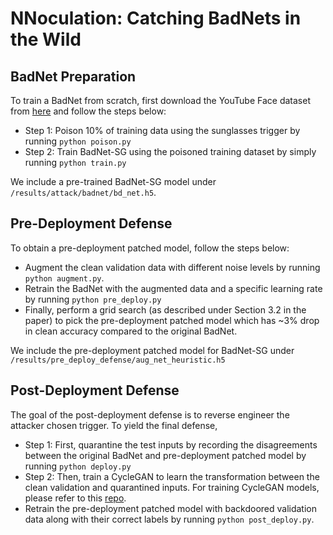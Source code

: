 # NNoculation: Catching BadNets in the Wild

## BadNet Preparation

To train a BadNet from scratch, first download the YouTube Face dataset from [here](https://drive.google.com/drive/folders/13WdwQKlhXYXBictZdC524eMv4Pr6QS69?usp=sharing) and follow the steps below: 

* Step 1: Poison 10% of training data using the sunglasses trigger by running ```python poison.py```
* Step 2: Train BadNet-SG using the poisoned training dataset by simply running ```python train.py``` 

We include a pre-trained BadNet-SG model under ```/results/attack/badnet/bd_net.h5```. 

## Pre-Deployment Defense

To obtain a pre-deployment patched model, follow the steps below: 

* Augment the clean validation data with different noise levels by running ```python augment.py```. 
* Retrain the BadNet with the augmented data and a specific learning rate by running ```python pre_deploy.py```
* Finally, perform a grid search (as described under Section 3.2 in the paper) to pick the pre-deployment patched model which has ~3% drop in clean accuracy compared to the original BadNet.

We include the pre-deployment patched model for BadNet-SG under ```/results/pre_deploy_defense/aug_net_heuristic.h5```

## Post-Deployment Defense
The goal of the post-deployment defense is to reverse engineer the attacker chosen trigger. To yield the final defense,

* Step 1: First, quarantine the test inputs by recording the disagreements between the original BadNet and pre-deployment patched model by running ```python deploy.py```
* Step 2: Then, train a CycleGAN to learn the transformation between the clean validation and quarantined inputs. For training CycleGAN models, please refer to this [repo](https://github.com/simontomaskarlsson/CycleGAN-Keras). 
* Retrain the pre-deployment patched model with backdoored validation data along with their correct labels by running ```python post_deploy.py```.
